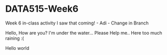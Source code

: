 # DATA515-Week6
Week 6 in-class activity
I saw that coming! - Adi - Change in Branch

Hello, How are you? I'm under the water...
Please Help me..
Here too much raining :(

Hello world
